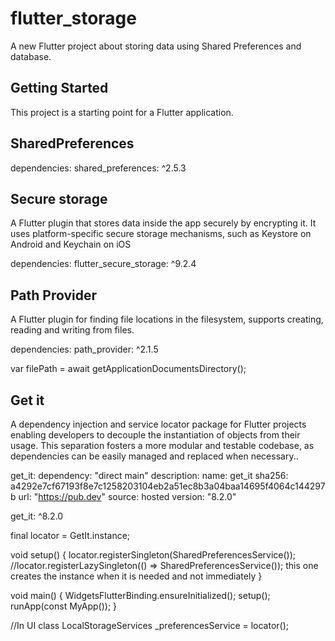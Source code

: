 # flutter_storage

A new Flutter project about storing data using Shared Preferences and database.

## Getting Started

This project is a starting point for a Flutter application.

## SharedPreferences

dependencies:
  shared_preferences: ^2.5.3

## Secure storage

A Flutter plugin that stores data inside the app securely by encrypting it. It uses platform-specific secure storage mechanisms, such as Keystore on Android and Keychain on iOS

dependencies:
  flutter_secure_storage: ^9.2.4

## Path Provider

A Flutter plugin for finding file locations in the filesystem, supports creating, reading and writing from files.

dependencies:
  path_provider: ^2.1.5

var filePath = await getApplicationDocumentsDirectory();

## Get it

A dependency injection and service locator package for Flutter projects enabling developers to decouple the instantiation of objects from their usage. This separation fosters a more modular and testable codebase, as dependencies can be easily managed and replaced when necessary..

get_it:
    dependency: "direct main"
    description:
      name: get_it
      sha256: a4292e7cf67193f8e7c1258203104eb2a51ec8b3a04baa14695f4064c144297b
      url: "https://pub.dev"
    source: hosted
    version: "8.2.0"

get_it: ^8.2.0

final locator = GetIt.instance;

void setup() {
  locator.registerSingleton<LocalStorageServices>(SharedPreferencesService());
  //locator.registerLazySingleton<LocalStorageServices>(() => SharedPreferencesService());  this one creates the instance when it is needed and not immediately
}

void main() {
  WidgetsFlutterBinding.ensureInitialized();
  setup();
  runApp(const MyApp());
}

//In UI class
LocalStorageServices _preferencesService = locator<LocalStorageServices>();

